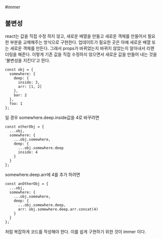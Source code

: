 #immer

## 불변성
react는 값을 직접 수정 하지 않고, 새로운 배열을 만들고 새로운 객체를 만들어서 필요한 부분을 교체해주는 방식으로 구현한다.
업데이트가 필요한 곳은 아예 새로운 배열 또는 새로운 객체를 만든다. 그래서 props가 바뀌었는지 바뀌지 않았는지 알아내서 리랜더링을 해준다.
이렇게 기존 값을 직접 수정하지 않으면서 새로운 값을 만들어 내는 것을 '불변성을 지킨다'고 한다.

```
const obj = {
  somewhere: {
    deep: {
      inside: 3,
      arr: [1, 2]
    },
    bar: 2
  },
  foo: 1
};
```
일 경우 somewhere.deep.inside값을 4로 바꾸려면

```
const otherObj = {
  ...obj,
  somewhere: {
    ...obj.somewhere,
    deep: {
      ...obj.somewhere.deep
      inside: 4
    }
  }
};
```

somewhere.deep.arr에 4를 추가 하려면
````
const anOtherObj = {
  ...obj,
  somewhere: {
    ...obj.somewhere,
    deep: {
      ...obj.somewhere.deep,
      arr: obj.somewhere.deep.arr.concat(4)
    }
  }
};
````
처럼 복잡하게 코드를 작성해야 한다.
이를 쉽게 구현하기 위한 것이 immer 이다.